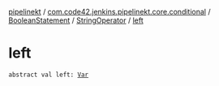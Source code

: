 [pipelinekt](../../../index.md) / [com.code42.jenkins.pipelinekt.core.conditional](../../index.md) / [BooleanStatement](../index.md) / [StringOperator](index.md) / [left](./left.md)

# left

`abstract val left: `[`Var`](../../../com.code42.jenkins.pipelinekt.core.vars/-var/index.md)